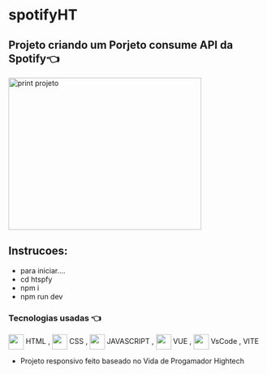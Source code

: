 # spotifyHT

[//]:<> (../master/assets/img/print.png) 
## Projeto criando um Porjeto consume API da Spotify👈 
    

<img alt='print projeto' align="center" height="300" width="380" src="../master/print.png">

## Instrucoes: 
  - para iniciar....
  - cd htspfy
  - npm i
  - npm run dev

### Tecnologias usadas 👈 
<img align="center" height="30" width="30" src="https://cdn.jsdelivr.net/gh/devicons/devicon/icons/html5/html5-original.svg"> HTML , 
<img align="center" height="30" width="30" src="https://cdn.jsdelivr.net/gh/devicons/devicon/icons/css3/css3-original.svg"> CSS , 
<img align="center" height="30" width="30" src="https://cdn.jsdelivr.net/gh/devicons/devicon/icons/javascript/javascript-original.svg"> JAVASCRIPT , 
<img align="center" height="30" width="30" src="https://cdn.jsdelivr.net/gh/devicons/devicon/icons/vuejs/vuejs-original.svg"> VUE , 
<img align="center" height="30" width="30" src="https://cdn.jsdelivr.net/gh/devicons/devicon/icons/vscode/vscode-original.svg"> VsCode ,
 VITE
- Projeto responsivo feito baseado no Vida de Progamador Hightech
